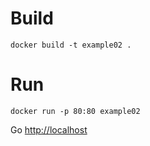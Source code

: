 # Build

```
docker build -t example02 .
```

# Run

```
docker run -p 80:80 example02
```

Go <http://localhost>

